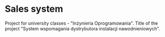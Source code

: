 # Sales system

Project for university classes - "Inżynieria Oprogramowania". Title of the project "System wspomagania dystrybutora instalacji nawodnieniowych". 
